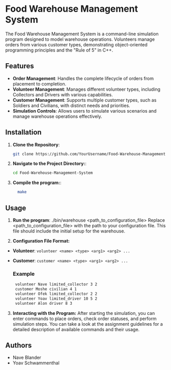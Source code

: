 # Food Warehouse Management System

The Food Warehouse Management System is a command-line simulation program designed to model warehouse operations. Volunteers manage orders from various customer types, demonstrating object-oriented programming principles and the "Rule of 5" in C++.

## Features

- **Order Management**: Handles the complete lifecycle of orders from placement to completion.
- **Volunteer Management**: Manages different volunteer types, including Collectors and Drivers with various capabilities.
- **Customer Management**: Supports multiple customer types, such as Soldiers and Civilians, with distinct needs and priorities.
- **Simulation Controls**: Allows users to simulate various scenarios and manage warehouse operations effectively.

## Installation

1. **Clone the Repository**:
   ```bash
   git clone https://github.com/YourUsername/Food-Warehouse-Management-System.git

2. **Navigate to the Project Directory:**:
   ```bash
   cd Food-Warehouse-Management-System

2. **Compile the program:**:
   ```bash
     make

## Usage
1. **Run the program**:
   ./bin/warehouse <path_to_configuration_file>
   Replace <path_to_configuration_file> with the path to your configuration file. This file should include the initial setup for the warehouse.

2. **Configuration File Format:**
- **Volunteer**: `volunteer <name> <type> <arg1> <arg2> ...`
- **Customer**: `customer <name> <type> <arg1> <arg2> ...`

   ### Example
     ```bash
      volunteer Nave limited_collector 3 2
      customer Moshe civilian 4 1
      volunteer Ofek limited_collector 2 2
      volunteer Yoav limited_driver 10 5 2
      volunteer Alon driver 8 3
    
3. **Interacting with the Program:** After starting the simulation, you can enter commands to place orders, check order statuses, and perform simulation steps. You can take a look at the assignment guidelines for a detailed description of available commands and their usage.

## Authors
- Nave Blander
- Yoav Schwammenthal


